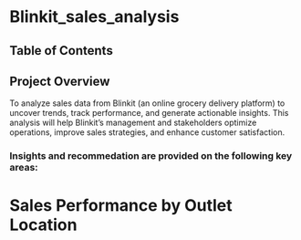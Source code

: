 # Blinkit_sales_analysis
## Table of Contents

## Project Overview
To analyze sales data from Blinkit (an online grocery delivery platform) to uncover trends, track performance, and generate actionable insights. This analysis will help Blinkit’s management and stakeholders optimize operations, improve sales strategies, and enhance customer satisfaction.

### Insights and recommedation are provided on the following key areas:
# Sales Performance by Outlet Location


